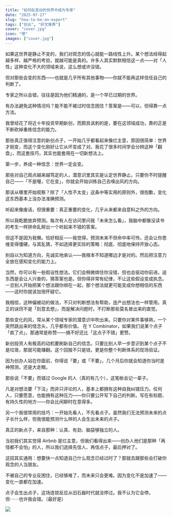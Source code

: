```yaml
---
title: "如何在变动的世界中成为专家"
date: "2025-07-27"
slug: "how-to-be-an-expert"
tags: ["创业", "好文推荐"]
cover: "cover.jpg"
icon: "😎"
images: ["cover.jpg"]
---
```

如果这世界是静止不变的，我们对观念的信心就能一路线性上升。某个想法经得起越多样、越严格的考验，就越可能是真的。许多人其实默默相信这一点——对「人性」这种变化不大的领域来说，这么想或许没错。



但对那些会变的东西——也就是几乎所有其他事物——你就不能再这样信任自己的判断了。



专家之所以会错，往往是因为他们精通的，是一个早已过期的世界。



有办法避免这种情况吗？能不能不被过时信念困住？答案是——可以，但得靠一点方法。



我曾经花了将近十年投资早期新创，而颇具讽刺的是，要在这领域成功，靠的正是不断砍掉重练信念的能力。



那些真正值得注意的新创点子，一开始几乎都看起来像烂主意，原因很简单：世界才刚变，而这个变化刚好让它从坏变成了对。我花了很多时间学会分辨这种「翻盘」，而这套技巧，其实也能套用在一切新想法上。



第一步，养成一种信念：世界一定会变。



那些对自己观点越来越笃定的人，潜意识里其实是认定世界静止。只要你不时提醒自己——「不是喔，它在变」，你就会开始训练自己去嗅出风的方向。



那该从哪里开始观察？除了「人性不太变」这条中等实用的原则外，很抱歉，变化这东西基本上没办法准确预测。



听起来像废话，但很重要：真正重要的变化，几乎从来都来自意料之外的方向。



所以我乾脆放弃预测。每次有人在访问里问我「未来怎么看」，我脑中都像没读书的考生一样拼命乱掰出一个听起来不错的答案。



但这不是因为我懒。恰好相反——我觉得，预测未来不但命中率可怜，还会让你思维变得僵硬。与其乱猜，不如选择更实际的策略：彻底、彻底地保持开放心态。



别自以为知道方向，先诚实地承认——我根本不知道哪边才是对的。然后把注意力全放在感知变化的能力上。



当然，你可以有一些假设性想法。它们会稍微绑住你没错，但也会驱动你前进。追东西是会让人兴奋的，猜答案也是。但你得非常有纪律，不让这些假设变成执念。
一旦别人开始把某个想法跟你绑在一起，那个想法就更可能变成你想相信的东西——这时你就该加倍怀疑它。



我相信，这种偏被动的做法，不只对判断想法有帮助，连产出想法也一样管用。真正的诀窍不是「刻意去想」，而是解决问题时，不打断那些莫名冒出来的直觉。



那些变化的风，常从某个领域专家的潜意识中吹出来。只要你对某件事够熟，一个突然跳出来的怪念头，几乎都有价值。
在 Y Combinator，如果我们说某个点子「疯了点」，那通常是称赞——搞不好还比「这点子不错」更赞。



新创投资人有极高的动机要刷新自己的信念。只要比别人早一步意识到某个点子不是垃圾，那就可能赚翻。这个回报不只是钱，更是你整个判断体系的现场验证。



因为创办人站在你面前，你得说「要」或「不要」，几个月后你就会知道你当时是神预测，还是大走眼。



那些说「不要」而错过 Google 的人（真的有几个），这笔帐会记一辈子。



凡是对想法要「下注」而非只评论的人，基本上都拥有这种自我纠错压力。任何人，只要愿意，也能拥有这种压力——你只要公开写下自己的判断。写在有标题、有持久性的地方——你会比闲聊时在意得多。



另一个我很常用的技巧：一开始先看人，不先看点子。虽然我们无法预测未来的点子长什么样，但我很能预测什么样的人会生出未来的点子。



真正的新点子，来自那种：认真、有劲、脑袋够独立的人。



当初我们其实觉得 Airbnb 是烂主意，但我们看得出来——创办人他们是那种「再怪都不会怕」的人，所以我们选择先信人、再信点子，最后押对了。



这招其实通用：想要快一点知道自己什么观念已经过时了？那就去跟那些会打破你观念的人当朋友。



不被自己的专业反困住，已经够难了，而未来只会更难。因为变化不是加速了——变化一直都在加速。



点子会生出点子，这场连锁反应从旧石器时代就没停过。我不认为它会停。
但⋯⋯也许我会错。（最好是）




![](https://prod-files-secure.s3.us-west-2.amazonaws.com/112d0858-5090-4d34-a606-b75eb8d65fd2/46476355-9cf3-4e99-9b7a-3531bc426380/1000202064.png?X-Amz-Algorithm=AWS4-HMAC-SHA256&X-Amz-Content-Sha256=UNSIGNED-PAYLOAD&X-Amz-Credential=ASIAZI2LB4665DT5OS77%2F20250909%2Fus-west-2%2Fs3%2Faws4_request&X-Amz-Date=20250909T174324Z&X-Amz-Expires=3600&X-Amz-Security-Token=IQoJb3JpZ2luX2VjEHEaCXVzLXdlc3QtMiJHMEUCIFpRNyvmwXQOqw84Wnb4awt4fcGsRgBPvzfgeLJzUzGCAiEAhMwP3dKr4jZehqz2EVS%2BLgmHXh4ZsvdYIcMt%2Frkc4fMqiAQI2v%2F%2F%2F%2F%2F%2F%2F%2F%2F%2FARAAGgw2Mzc0MjMxODM4MDUiDMV1GG1qr5FQqyRmFircAwxUsND8LXHVYl53QkzR%2BS15s5ZePs0fKkjV%2FdAXvN7mGX0b3bp%2FfO3%2FkZnO7HsyTDQ9%2FvtjuTn9%2FmHVeYniFatTaO6aimTys1n5P2DUNcBrKp18HfLby5gYLLEmVN3muHTqdMRbqcRB9IxZSyBHdAu1AUUBclW4XQzt1F9M8PA58SriFK62rut5aSkaiuEjSC8lahUPZyBbPZ9dyyRMpwZnBHDc%2BnZc4BTeqyRnmPmt9l%2B3dywLIYPoZPdo%2BHuORIpAo6NPErRZoc3CFl02YeD8fGjIvZi3BQ%2FVAqr6trOlbFPcp5%2BwNV6G2zF%2BGWrj3tkyCftefK%2B9wRsvMAy0llN6IDjK1K5QFkJeM%2Bm3TCe7ZUAhT3KOodXlNBVbjrDwyrHDMIYT%2FpFMFNVAPkAaaUzVnWTosac6GqT3sQUZCStM5AN%2Fk6iZpyU3BHR%2F5fXrXq0256wg57wWam720shUDf5NFbW6PD18yqX3V1ALMXLftiXLoCj12iI7iKvtquPbq%2Fo%2B1B628%2BQn0QRjPU7BCKPLrGWBUjDh6BME6zISiwnn4Z%2Byz8%2B1D4ekTa6yLJs9W7aa1qGtV7bA1AhCQJ3SGFGDh8O9pMgLWdmvpQWkOlnDpJKND5l2%2BOZaCzvtMKHBgcYGOqUBCgqyuuU2J5OkKUEdhOPdeKaEzrT1otSo%2F1oGhSxx6FkIjpEOkbkcygTcdqTkaqHmx5klhTDDDoAuTVOc9mmgeFx3mxHOxOfdqy9ERHBcn3VqBucWHPSSgdZ%2BmOBKkbMCAJq0xLcUbHrFm9SVXsb9wDXqzMARlLHIvtAr0%2BNzjvQ4JDlOZkW0ked3PhPcaizKF6YVttg0F5pEUpBLpnkaTHtEBjAb&X-Amz-Signature=c5b9ec3ed31eead62a0c92d5e85ccce28bf061e74edb95b1ac364bfdace6a8a4&X-Amz-SignedHeaders=host&x-amz-checksum-mode=ENABLED&x-id=GetObject)

